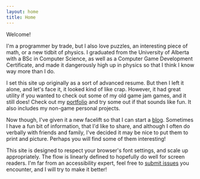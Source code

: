 ```yaml
---
layout: home
title: Home
---
```


Welcome!

I'm a programmer by trade, but I also love puzzles, an interesting piece of math, or a new
tidbit of physics. I graduated from the University of Alberta with a BSc in Computer Science, as
well as a Computer Game Development Certificate, and made it dangerously high up in physics so that
I think I know way more than I do.

I set this site up originally as a sort of advanced resume. But then I left it alone, and let's
face it, it looked kind of like crap. However, it had great utility if you wanted to check out some
of my old game jam games, and it still does! Check out my [portfolio] and try some out if that
sounds like fun. It also includes my non-game personal projects.

Now though, I've given it a new facelift so that I can start a [blog]. Sometimes I have a fun bit of
information, that I'd like to share, and although I often do verbally with friends and family, I've
decided it may be nice to put them to print and picture. Perhaps you will find some of them
interesting!

This site is designed to respect your browser's font settings, and scale up appropriately. The flow
is linearly defined to hopefully do well for screen readers. I'm far from an accessibility expert,
feel free to [submit issues](https://github.com/asampley/asampley.github.io/issues) you encounter,
and I will try to make it better!

[blog]: /portfolio
[portfolio]: /blog
